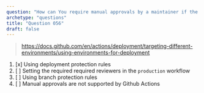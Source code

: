 ```yaml
---
question: "How can You require manual approvals by a maintainer if the workflow run is targeting the `production` environment?"
archetype: "questions"
title: "Question 056"
draft: false
---
```


> https://docs.github.com/en/actions/deployment/targeting-different-environments/using-environments-for-deployment
1. [x] Using deployment protection rules
1. [ ] Setting the required required reviewers in the `production` workflow
1. [ ] Using branch protection rules
1. [ ] Manual approvals are not supported by Github Actions
